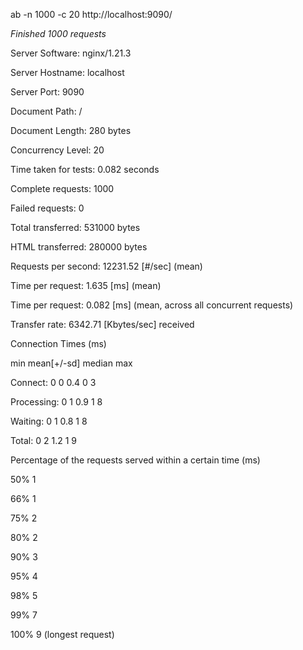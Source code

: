 ab -n 1000 -c 20 http://localhost:9090/

*Finished 1000 requests*


Server Software:        nginx/1.21.3

Server Hostname:        localhost

Server Port:            9090


Document Path:          /

Document Length:        280 bytes


Concurrency Level:      20

Time taken for tests:   0.082 seconds

Complete requests:      1000

Failed requests:        0

Total transferred:      531000 bytes

HTML transferred:       280000 bytes

Requests per second:    12231.52 [#/sec] (mean)

Time per request:       1.635 [ms] (mean)

Time per request:       0.082 [ms] (mean, across all concurrent requests)

Transfer rate:          6342.71 [Kbytes/sec] received



Connection Times (ms)

min  mean[+/-sd] median   max

Connect:        0    0   0.4      0       3

Processing:     0    1   0.9      1       8

Waiting:        0    1   0.8      1       8

Total:          0    2   1.2      1       9



Percentage of the requests served within a certain time (ms)

50%      1

66%      1

75%      2

80%      2

90%      3

95%      4

98%      5

99%      7

100%      9 (longest request)